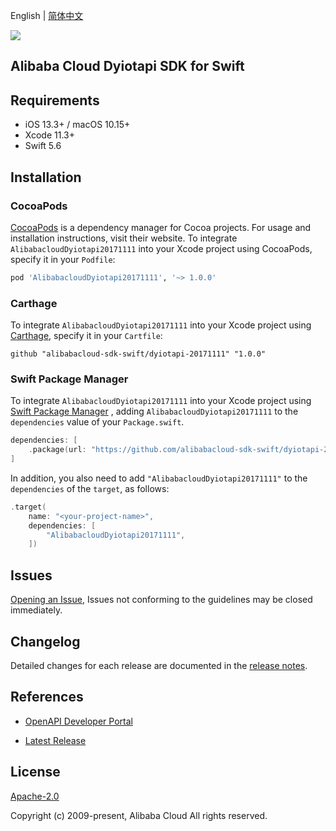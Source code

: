 English | [简体中文](README-CN.md)

![](https://aliyunsdk-pages.alicdn.com/icons/AlibabaCloud.svg)

## Alibaba Cloud Dyiotapi SDK for Swift

## Requirements

- iOS 13.3+ / macOS 10.15+
- Xcode 11.3+
- Swift 5.6

## Installation

### CocoaPods

[CocoaPods](https://cocoapods.org) is a dependency manager for Cocoa projects. For usage and installation instructions, visit their website. To integrate `AlibabacloudDyiotapi20171111` into your Xcode project using CocoaPods, specify it in your `Podfile`:

```ruby
pod 'AlibabacloudDyiotapi20171111', '~> 1.0.0'
```

### Carthage

To integrate `AlibabacloudDyiotapi20171111` into your Xcode project using [Carthage](https://github.com/Carthage/Carthage), specify it in your `Cartfile`:

```ogdl
github "alibabacloud-sdk-swift/dyiotapi-20171111" "1.0.0"
```

### Swift Package Manager

To integrate `AlibabacloudDyiotapi20171111` into your Xcode project using [Swift Package Manager](https://swift.org/package-manager/) , adding `AlibabacloudDyiotapi20171111` to the `dependencies` value of your `Package.swift`.

```swift
dependencies: [
    .package(url: "https://github.com/alibabacloud-sdk-swift/dyiotapi-20171111.git", from: "1.0.0")
]
```

In addition, you also need to add `"AlibabacloudDyiotapi20171111"` to the `dependencies` of the `target`, as follows:

```swift
.target(
    name: "<your-project-name>",
    dependencies: [
        "AlibabacloudDyiotapi20171111",
    ])
```

## Issues

[Opening an Issue](https://github.com/alibabacloud-sdk-swift/dyiotapi-20171111/issues/new), Issues not conforming to the guidelines may be closed immediately.

## Changelog

Detailed changes for each release are documented in the [release notes](./ChangeLog.txt).

## References

* [OpenAPI Developer Portal](https://next.api.alibabacloud.com/home)
- [Latest Release](https://github.com/alibabacloud-sdk-swift/dyiotapi-20171111)

## License

[Apache-2.0](http://www.apache.org/licenses/LICENSE-2.0)

Copyright (c) 2009-present, Alibaba Cloud All rights reserved.
